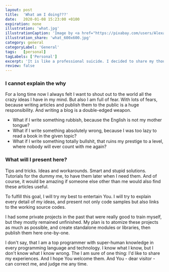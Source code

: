 ```yaml
---
layout: post
title:  'What am I doing???'
date:   2020-01-08 15:23:00 +0100
expiration: none
illustration: 'what.jpg'
illustrationCaption: 'Image by <a href="https://pixabay.com/users/Alexas_Fotos-686414/?utm_source=link-attribution&amp;utm_medium=referral&amp;utm_campaign=image&amp;utm_content=2036211">Alexas_Fotos</a> from <a href="https://pixabay.com/?utm_source=link-attribution&amp;utm_medium=referral&amp;utm_campaign=image&amp;utm_content=2036211">Pixabay</a>'
illustration_share: 'what_600x600.jpg'
category: general
categoryLabel: 'General'
tags:   [personal]
tagLabels: ['Personal']
excerpt: 'It is like a professional suicide. I decided to share my thoughts in various IT-related topics. Maybe a good idea, maybe not. The people of the Internet will judge me.'
review: false
---
```


### I cannot explain the why

For a long time now I always felt I want to shout out to the world all the crazy ideas I have in my mind.
But also I am full of fear. With lots of fears, because writing articles and publish them to the public is a
huge responsibility. And writing a blog is a double-edged weapon.

* What if I write something rubbish, because the English is not my mother tongue?
* What if I write something absolutely wrong, because I was too lazy to read a book in the given topic?
* What if I write something totally bullshit, that ruins my prestige to a level, where nobody will ever count with me again?

### What will I present here?

Tips and tricks. Ideas and workarounds. Smart and stupid solutions. Tutorials for the dummy me, to have them later
when I need them. And of course, it would be amazing if someone else other than me would also find these articles useful.

To fulfill this goal, I will try my best to entertain You. I will try to explain every detail of my ideas, and present not only
code samples but also links to the working source codes.

I had some private projects in the past that were really good to train myself, but they mostly remained unfinished.
My plan is to atomize these projects as much as possible, and create standalone modules or libraries, then publish
them here one-by-one.

I don't say, that I am a top programmer with super-human knowledge in every programming language and technology. I know
what I know, but I don't know what I know wrong. The I am sure of one thing: I'd like to share my experiences. And I
hope You welcome them. And You - dear visitor - can correct me, and judge me any time.
